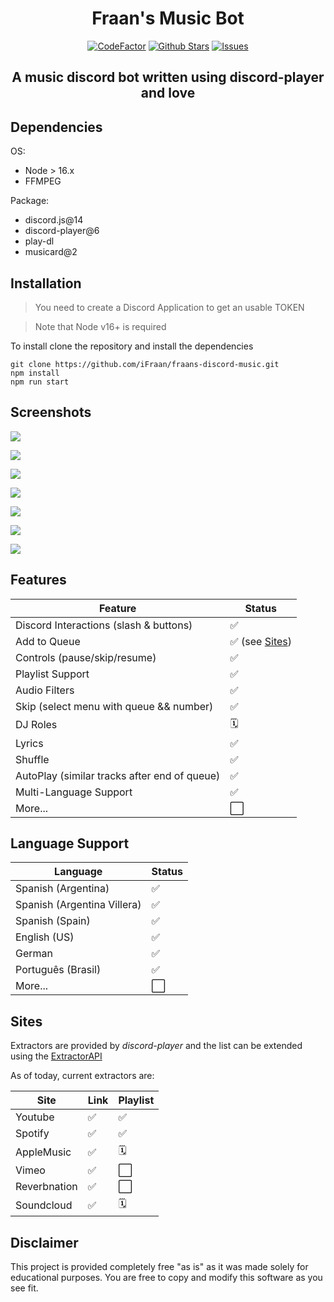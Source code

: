 <div align="center">
	<h1>Fraan's Music Bot</h1>
	<a href="https://www.codefactor.io/repository/github/ifraan/fraans-discord-music"><img src="https://www.codefactor.io/repository/github/ifraan/fraans-discord-music/badge" alt="CodeFactor" /></a>
	<a href="https://github.com/iFraan/fraans-discord-music"><img src="https://badgen.net/github/stars/iFraan/fraans-discord-music?color=yellow" alt="Github Stars"/></a>
	<a href="https://github.com/iFraan/fraans-discord-music/issues"><img src="https://badgen.net/github/open-issues/iFraan/fraans-discord-music?color=green" alt="Issues"/></a>
	<h2>A music discord bot written using discord-player and love</h2>
</div>

## Dependencies

OS:

-   Node > 16.x
-   FFMPEG

Package:

-   discord.js@14
-   discord-player@6
-   play-dl
-	musicard@2

## Installation

> You need to create a Discord Application to get an usable TOKEN

> Note that Node v16+ is required

To install clone the repository and install the dependencies

```shell
git clone https://github.com/iFraan/fraans-discord-music.git
npm install
npm run start
```

## Screenshots

![](screenshots/play.png)

![](screenshots/nowplaying.png)

![](screenshots/queue.png)

![](screenshots/skip.png)

![](screenshots/filters_none.png)

![](screenshots/filters_open.png)

![](screenshots/languages.png)

## Features

| Feature                                      | Status                  |
| -------------------------------------------- | ----------------------- |
| Discord Interactions (slash & buttons)       | ✅                       |
| Add to Queue                                 | ✅ (see [Sites](#sites)) |
| Controls (pause/skip/resume)                 | ✅                       |
| Playlist Support                             | ✅                       |
| Audio Filters                                | ✅                       |
| Skip (select menu with queue && number)      | ✅                       |
| DJ Roles                                     | 🗓️                       |
| Lyrics                                       | ✅                       |
| Shuffle                                      | ✅                       |
| AutoPlay (similar tracks after end of queue) | ✅                       |
| Multi-Language Support                       | ✅                       |
| More...                                      | ⬜                       |

## Language Support

| Language                    | Status |
| --------------------------- | ------ |
| Spanish (Argentina)         | ✅      |
| Spanish (Argentina Villera) | ✅      |
| Spanish (Spain)             | ✅      |
| English (US)                | ✅      |
| German                      | ✅      |
| Português (Brasil)          | ✅      |
| More...                     | ⬜      |

## Sites

Extractors are provided by _discord-player_ and the list can be extended using the [ExtractorAPI](https://discord-player.js.org/docs/guides/creating-extractor)

As of today, current extractors are:

| Site         | Link | Playlist |
| ------------ | ---- | -------- |
| Youtube      | ✅    | ✅        |
| Spotify      | ✅    | ✅        |
| AppleMusic   | ✅    | 🗓️        |
| Vimeo        | ✅    | ⬜        |
| Reverbnation | ✅    | ⬜        |
| Soundcloud   | ✅    | 🗓️        |

## Disclaimer

This project is provided completely free "as is" as it was made solely for educational purposes. You are free to copy and modify this software as you see fit.
